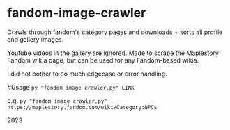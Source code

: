 # fandom-image-crawler
Crawls through fandom's category pages and downloads + sorts all profile and gallery images.

Youtube videos in the gallery are ignored. Made to scrape the Maplestory Fandom wikia page, but can be used for any Fandom-based wikia.

I did not bother to do much edgecase or error handling.

#Usage
`py "fandom image crawler.py" LINK`

e.g. `py "fandom image crawler.py" https://maplestory.fandom.com/wiki/Category:NPCs`

2023
